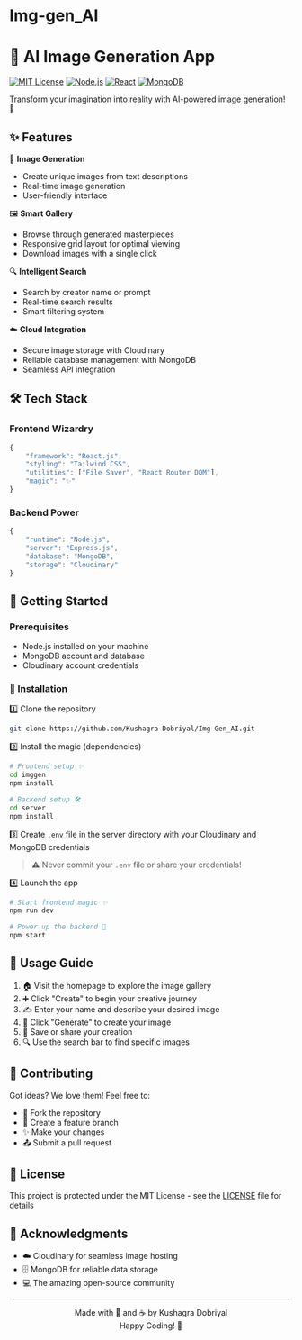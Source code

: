 # Img-gen_AI
# 🎨 AI Image Generation App
[![MIT License](https://img.shields.io/badge/License-MIT-green.svg)](https://choosealicense.com/licenses/mit/)
[![Node.js](https://img.shields.io/badge/Node.js-43853D?style=flat&logo=node.js&logoColor=white)](https://nodejs.org/)
[![React](https://img.shields.io/badge/React-20232A?style=flat&logo=react&logoColor=61DAFB)](https://reactjs.org/)
[![MongoDB](https://img.shields.io/badge/MongoDB-4EA94B?style=flat&logo=mongodb&logoColor=white)](https://www.mongodb.com/)

Transform your imagination into reality with AI-powered image generation! 🚀

## ✨ Features

🎯 **Image Generation**
- Create unique images from text descriptions
- Real-time image generation
- User-friendly interface

🖼️ **Smart Gallery**
- Browse through generated masterpieces
- Responsive grid layout for optimal viewing
- Download images with a single click

🔍 **Intelligent Search**
- Search by creator name or prompt
- Real-time search results
- Smart filtering system

☁️ **Cloud Integration**
- Secure image storage with Cloudinary
- Reliable database management with MongoDB
- Seamless API integration

## 🛠️ Tech Stack

### Frontend Wizardry
```javascript
{
    "framework": "React.js",
    "styling": "Tailwind CSS",
    "utilities": ["File Saver", "React Router DOM"],
    "magic": "✨"
}
```

### Backend Power
```javascript
{
    "runtime": "Node.js",
    "server": "Express.js",
    "database": "MongoDB",
    "storage": "Cloudinary"
}
```

## 🚀 Getting Started

### Prerequisites
- Node.js installed on your machine
- MongoDB account and database
- Cloudinary account credentials

### 🔧 Installation

1️⃣ Clone the repository
```bash
git clone https://github.com/Kushagra-Dobriyal/Img-Gen_AI.git
```

2️⃣ Install the magic (dependencies)
```bash
# Frontend setup ✨
cd imggen
npm install

# Backend setup 🛠️
cd server
npm install
```

3️⃣ Create `.env` file in the server directory with your Cloudinary and MongoDB credentials
> ⚠️ Never commit your `.env` file or share your credentials!

4️⃣ Launch the app
```bash
# Start frontend magic ✨
npm run dev

# Power up the backend 🚀
npm start
```

## 💫 Usage Guide

1. 🏠 Visit the homepage to explore the image gallery
2. ➕ Click "Create" to begin your creative journey
3. ✍️ Enter your name and describe your desired image
4. 🎨 Click "Generate" to create your image
5. 💾 Save or share your creation
6. 🔍 Use the search bar to find specific images

## 🤝 Contributing

Got ideas? We love them! Feel free to:
- 🍴 Fork the repository
- 🌟 Create a feature branch
- ✨ Make your changes
- 📤 Submit a pull request

## 📜 License

This project is protected under the MIT License - see the [LICENSE](LICENSE) file for details

## 🙏 Acknowledgments

- ☁️ Cloudinary for seamless image hosting
- 🗄️ MongoDB for reliable data storage
- 💻 The amazing open-source community

---

<div align="center">
    Made with 💖 and ☕ by Kushagra Dobriyal
    <br>
    Happy Coding! 🚀
</div>
